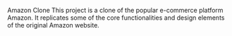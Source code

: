 Amazon Clone
This project is a clone of the popular e-commerce platform Amazon. It replicates some of the core functionalities and design elements of the original Amazon website.
